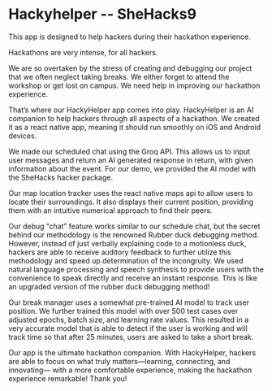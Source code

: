 # Hackyhelper -- SheHacks9

This app is designed to help hackers during their hackathon experience. 

Hackathons are very intense, for all hackers.

We are so overtaken by the stress of creating and debugging our project that we often neglect taking breaks. We either forget to attend the workshop or get lost on campus. We need help in improving our hackathon experience.

That’s where our HackyHelper app comes into play. HackyHelper is an AI companion to help hackers through all aspects of a hackathon. We created it as a react native app, meaning it should run smoothly on iOS and Android devices.

We made our scheduled chat using the Groq API. This allows us to input user messages and return an AI generated response in return, with given information about the event. For our demo, we provided the AI model with the SheHacks hacker package.

Our map location tracker uses the react native maps api to allow users to locate their surroundings. It also displays their current position, providing them with an intuitive numerical approach to find their peers.

Our debug “chat” feature works similar to our schedule chat, but the secret behind our methodology is the renowned Rubber duck debugging method. However, instead of just verbally explaining code to a motionless duck, hackers are able to receive auditory feedback to further utilize this methodology and speed up determination of the incongruity. We used natural language processing and speech synthesis to provide users with the convenience to speak directly and receive an instant response. This is like an upgraded version of the rubber duck debugging method!

Our break manager uses a somewhat pre-trained AI model to track user position. We further trained this model with over 500 test cases over adjusted epochs, batch size, and learning rate values. This resulted in a very accurate model that is able to detect if the user is working and will track time so that after 25 minutes, users are asked to take a short break.

Our app is the ultimate hackathon companion. With HackyHelper, hackers are able to focus on what truly matters—learning, connecting, and innovating— with a more comfortable experience, making the hackathon experience remarkable! Thank you!
